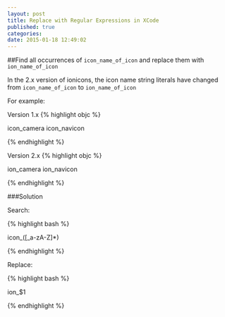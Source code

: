 ```yaml
---
layout: post
title: Replace with Regular Expressions in XCode
published: true
categories:
date: 2015-01-18 12:49:02
---
```


##Find all occurrences of <code>icon_name_of_icon</code> and replace them with <code>ion_name_of_icon</code>

In the 2.x version of ionicons, the icon name string literals have changed from <code>icon_name_of_icon</code> to <code>ion_name_of_icon</code>

For example:

Version 1.x
{% highlight objc %}

icon_camera
icon_navicon

{% endhighlight %}

Version 2.x
{% highlight objc %}

ion_camera
ion_navicon

{% endhighlight %}

###Solution

Search:

{% highlight bash %}

icon_([_a-zA-Z]*)

{% endhighlight %}

Replace:

{% highlight bash %}

ion_$1

{% endhighlight %}